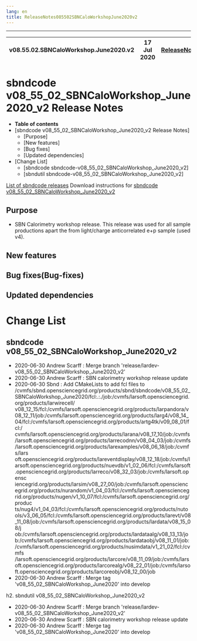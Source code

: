 ```yaml
---
lang: en
title: ReleaseNotes085502SBNCaloWorkshopJune2020v2
---
```


-----------------------------------------------------------------------------
| v08.55.02.SBNCaloWorkshop.June2020.v2 | 17 Jul 2020 | [ReleaseNotes](ReleaseNotes085502SBNCaloWorkshopJune2020v2.html) |
| --- | --- | --- |



sbndcode v08_55_02_SBNCaloWorkshop_June2020_v2 Release Notes
=======================================================================================

-   **Table of contents**
-   [sbndcode v08_55_02_SBNCaloWorkshop_June2020_v2 Release Notes]
    -   [Purpose]
    -   [New features]
    -   [Bug fixes]
    -   [Updated dependencies]
-   [Change List]
    -   [sbndcode sbndcode-v08_55_02_SBNCaloWorkshop_June2020_v2]
    -   [sbndutil sbndcode-v08_55_02_SBNCaloWorkshop_June2020_v2]

[List of sbndcode releases](List_of_SBND_code_releases.html)
Download instructions for [sbndcode v08_55_02_SBNCaloWorkshop_June2020_v2](http://scisoft.fnal.gov/scisoft/bundles/sbnd/v08_55_02_SBNCaloWorkshop_June2020_v2/sbndcode-v08_55_02_SBNCaloWorkshop_June2020_v2.html)

Purpose
---------------------------------------------------

* SBN Calorimetry workshop release. This release was used for all sample productions apart the from light/charge anticorrelated e+p sample (used v4).

New features
---------------------------------------------------

Bug fixes(Bug-fixes)
---------------------------------------------------

Updated dependencies
---------------------------------------------------

Change List
==========================================

sbndcode v08_55_02_SBNCaloWorkshop_June2020_v2
---------------------------------------------------

* 2020-06-30  Andrew Scarff : Merge branch 'release/lardev-v08_55_02_SBNCaloWorkshop_June2020_v2'
* 2020-06-30  Andrew Scarff : SBN calorimetry workshop release update
* 2020-06-30  Sbnd : Add CMakeLists to add fcl files to /cvmfs/sbnd.opensciencegrid.org/products/sbnd/sbndcode/v08_55_02_SBNCaloWorkshop_June2020/fcl:.:./job:/cvmfs/larsoft.opensciencegrid.org/products/larwirecell/\
v08_12_15/fcl:/cvmfs/larsoft.opensciencegrid.org/products/larpandora/v08_12_11/job:/cvmfs/larsoft.opensciencegrid.org/products/larg4/v08_14_04/fcl:/cvmfs/larsoft.opensciencegrid.org/products/artg4tk/v09_08_01/fcl:/\
cvmfs/larsoft.opensciencegrid.org/products/larana/v08_17_10/job:/cvmfs/larsoft.opensciencegrid.org/products/larrecodnn/v08_04_03/job:/cvmfs/larsoft.opensciencegrid.org/products/larexamples/v08_06_18/job:/cvmfs/lars\
oft.opensciencegrid.org/products/lareventdisplay/v08_12_18/job:/cvmfs/larsoft.opensciencegrid.org/products/nuevdb/v1_02_06/fcl:/cvmfs/larsoft.opensciencegrid.org/products/larreco/v08_32_03/job:/cvmfs/larsoft.opensc\
iencegrid.org/products/larsim/v08_27_00/job:/cvmfs/larsoft.opensciencegrid.org/products/nurandom/v1_04_03/fcl:/cvmfs/larsoft.opensciencegrid.org/products/nugen/v1_10_07/fcl:/cvmfs/larsoft.opensciencegrid.org/produc\
ts/nug4/v1_04_03/fcl:/cvmfs/larsoft.opensciencegrid.org/products/nutools/v3_06_05/fcl:/cvmfs/larsoft.opensciencegrid.org/products/larevt/v08_11_08/job:/cvmfs/larsoft.opensciencegrid.org/products/lardata/v08_15_08/j\
ob:/cvmfs/larsoft.opensciencegrid.org/products/lardataalg/v08_13_13/job:/cvmfs/larsoft.opensciencegrid.org/products/lardataobj/v08_11_01/job:/cvmfs/larsoft.opensciencegrid.org/products/nusimdata/v1_21_02/fcl:/cvmfs\
/larsoft.opensciencegrid.org/products/larcore/v08_11_09/job:/cvmfs/larsoft.opensciencegrid.org/products/larcorealg/v08_22_01/job:/cvmfs/larsoft.opensciencegrid.org/products/larcoreobj/v08_12_00/job
* 2020-06-30  Andrew Scarff : Merge tag 'v08_55_02_SBNCaloWorkshop_June2020' into develop

h2. sbndutil v08_55_02_SBNCaloWorkshop_June2020_v2

* 2020-06-30  Andrew Scarff : Merge branch 'release/lardev-v08_55_02_SBNCaloWorkshop_June2020_v2'
* 2020-06-30  Andrew Scarff : SBN calorimetry workshop release update
* 2020-06-30  Andrew Scarff : Merge tag 'v08_55_02_SBNCaloWorkshop_June2020' into develop
